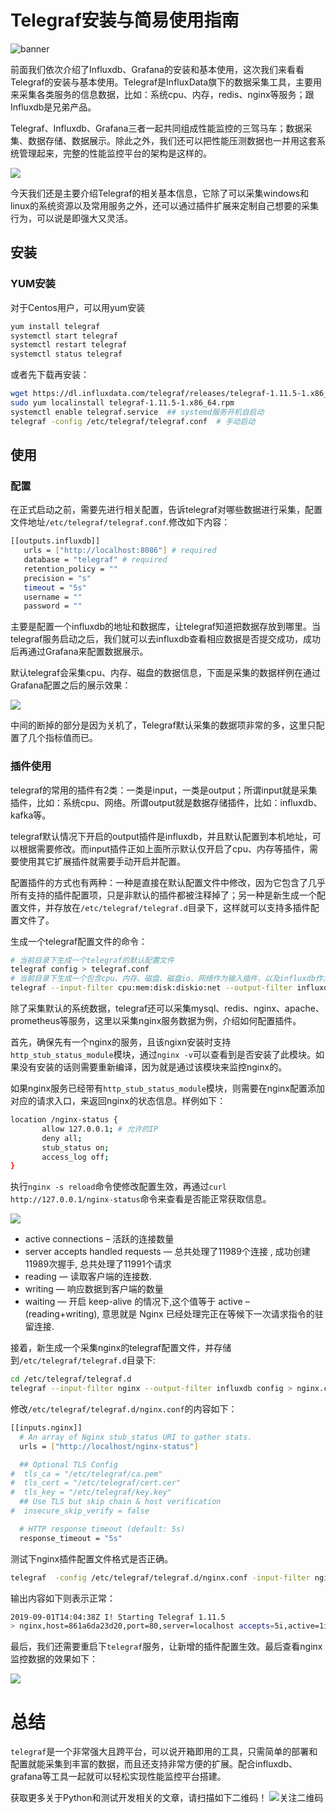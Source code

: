 # Telegraf安装与简易使用指南

![banner](https://github.com/five3/testqa/blob/master/images/banner.png?raw=true)
  
前面我们依次介绍了Influxdb、Grafana的安装和基本使用，这次我们来看看Telegraf的安装与基本使用。Telegraf是InfluxData旗下的数据采集工具，主要用来采集各类服务的信息数据，比如：系统cpu、内存，redis、nginx等服务；跟Influxdb是兄弟产品。

Telegraf、Influxdb、Grafana三者一起共同组成性能监控的三驾马车；数据采集、数据存储、数据展示。除此之外，我们还可以把性能压测数据也一并用这套系统管理起来，完整的性能监控平台的架构是这样的。

![](https://github.com/five3/testqa/blob/master/images/telegraf/telegraf-001.png?raw=true)

今天我们还是主要介绍Telegraf的相关基本信息，它除了可以采集windows和linux的系统资源以及常用服务之外，还可以通过插件扩展来定制自己想要的采集行为，可以说是即强大又灵活。

## 安装   

### YUM安装
对于Centos用户，可以用yum安装
```bash
yum install telegraf
systemctl start telegraf
systemctl restart telegraf
systemctl status telegraf
```
或者先下载再安装：
```bash
wget https://dl.influxdata.com/telegraf/releases/telegraf-1.11.5-1.x86_64.rpm
sudo yum localinstall telegraf-1.11.5-1.x86_64.rpm
systemctl enable telegraf.service  ## systemd服务开机自启动
telegraf -config /etc/telegraf/telegraf.conf  # 手动启动
```

## 使用
### 配置
在正式启动之前，需要先进行相关配置，告诉telegraf对哪些数据进行采集，配置文件地址`/etc/telegraf/telegraf.conf`.修改如下内容：
```bash
[[outputs.influxdb]]
   urls = ["http://localhost:8086"] # required 
   database = "telegraf" # required
   retention_policy = ""
   precision = "s"
   timeout = "5s"
   username = ""
   password = ""
```
主要是配置一个influxdb的地址和数据库，让telegraf知道把数据存放到哪里。当telegraf服务启动之后，我们就可以去influxdb查看相应数据是否提交成功，成功后再通过Grafana来配置数据展示。

默认telegraf会采集cpu、内存、磁盘的数据信息，下面是采集的数据样例在通过Grafana配置之后的展示效果：

![](https://github.com/five3/testqa/blob/master/images/telegraf/telegraf-002.png?raw=true)

中间的断掉的部分是因为关机了，Telegraf默认采集的数据项非常的多，这里只配置了几个指标值而已。

### 插件使用
telegraf的常用的插件有2类：一类是input，一类是output；所谓input就是采集插件，比如：系统cpu、网络。所谓output就是数据存储插件，比如：influxdb、kafka等。

telegraf默认情况下开启的output插件是influxdb，并且默认配置到本机地址，可以根据需要修改。而input插件正如上面所示默认仅开启了cpu、内存等插件，需要使用其它扩展插件就需要手动开启并配置。

配置插件的方式也有两种：一种是直接在默认配置文件中修改，因为它包含了几乎所有支持的插件配置项，只是非默认的插件都被注释掉了；另一种是新生成一个配置文件，并存放在`/etc/telegraf/telegraf.d`目录下，这样就可以支持多插件配置文件了。

生成一个telegraf配置文件的命令：
```bash
# 当前目录下生成一个telegraf的默认配置文件
telegraf config > telegraf.conf   
# 当前目录下生成一个包含cpu、内存、磁盘、磁盘io、网络作为输入插件，以及influxdb作为输出插件的配置文件
telegraf --input-filter cpu:mem:disk:diskio:net --output-filter influxdb config > telegraf.conf
```

除了采集默认的系统数据，telegraf还可以采集mysql、redis、nginx、apache、prometheus等服务，这里以采集nginx服务数据为例，介绍如何配置插件。

首先，确保先有一个nginx的服务，且该ngixn安装时支持`http_stub_status_module`模块，通过`nginx -v`可以查看到是否安装了此模块。如果没有安装的话则需要重新编译，因为就是通过该模块来监控nginx的。

如果nginx服务已经带有`http_stub_status_module`模块，则需要在nginx配置添加对应的请求入口，来返回nginx的状态信息。样例如下：
```bash
location /nginx-status {
       allow 127.0.0.1; # 允许的IP
       deny all;
       stub_status on;
       access_log off;
}
```
执行`nginx -s reload`命令使修改配置生效，再通过`curl http://127.0.0.1/nginx-status`命令来查看是否能正常获取信息。

![](https://github.com/five3/testqa/blob/master/images/telegraf/telegraf-003.png?raw=true)

- active connections – 活跃的连接数量
- server accepts handled requests — 总共处理了11989个连接 , 成功创建11989次握手, 总共处理了11991个请求
- reading — 读取客户端的连接数.
- writing — 响应数据到客户端的数量
- waiting — 开启 keep-alive 的情况下,这个值等于 active – (reading+writing), 意思就是 Nginx 已经处理完正在等候下一次请求指令的驻留连接.

接着，新生成一个采集nginx的telegraf配置文件，并存储到`/etc/telegraf/telegraf.d`目录下:
```bash
cd /etc/telegraf/telegraf.d
telegraf --input-filter nginx --output-filter influxdb config > nginx.conf
```
修改`/etc/telegraf/telegraf.d/nginx.conf`的内容如下：
```bash
[[inputs.nginx]]
  # An array of Nginx stub_status URI to gather stats.
  urls = ["http://localhost/nginx-status"]

  ## Optional TLS Config
#  tls_ca = "/etc/telegraf/ca.pem"
#  tls_cert = "/etc/telegraf/cert.cer"
#  tls_key = "/etc/telegraf/key.key"
  ## Use TLS but skip chain & host verification
#  insecure_skip_verify = false

  # HTTP response timeout (default: 5s)
  response_timeout = "5s"
```
测试下nginx插件配置文件格式是否正确。
```bash
telegraf  -config /etc/telegraf/telegraf.d/nginx.conf -input-filter nginx -test
```
输出内容如下则表示正常：
```bash
2019-09-01T14:04:38Z I! Starting Telegraf 1.11.5
> nginx,host=861a6da23d20,port=80,server=localhost accepts=5i,active=1i,handled=5i,reading=0i,requests=5i,waiting=0i,writing=1i 1567346678000000000
```
最后，我们还需要重启下`telegraf`服务，让新增的插件配置生效。最后查看nginx监控数据的效果如下：

![](https://github.com/five3/testqa/blob/master/images/telegraf/telegraf-004.png?raw=true)

# 总结
`telegraf`是一个非常强大且跨平台，可以说开箱即用的工具，只需简单的部署和配置就能采集到丰富的数据，而且还支持非常方便的扩展。配合influxdb、grafana等工具一起就可以轻松实现性能监控平台搭建。

获取更多关于Python和测试开发相关的文章，请扫描如下二维码！
![关注二维码](https://img-blog.csdnimg.cn/20190829223353609.jpg?x-oss-process=image/watermark,type_ZmFuZ3poZW5naGVpdGk,shadow_10,text_aHR0cHM6Ly9maXZlMy5ibG9nLmNzZG4ubmV0,size_16,color_FFFFFF,t_70)

